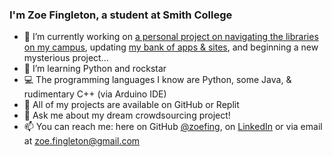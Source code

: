 ### I'm Zoe Fingleton, a student at Smith College

- 🔭 I’m currently working on [a personal project on navigating the libraries on my campus](https://github.com/zoefing/the-library-project), updating [my bank of apps & sites](https://github.com/zoefing/the-bank), and beginning a new mysterious project...
- 🌱 I’m learning Python and rockstar
- 💻 The programming languages I know are Python, some  Java, & rudimentary C++ (via Arduino IDE)
- 🏦 All of my projects are available on GitHub or Replit
- 💬 Ask me about my dream crowdsourcing project!
- 📫 You can reach me: here on GitHub [@zoefing](https://github.com/zoefing), on [LinkedIn](www.linkedin.com/in/zoefingleton) or via email at zoe.fingleton@gmail.com
